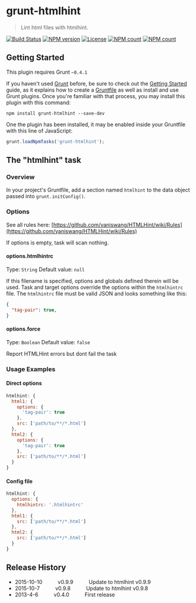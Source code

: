 # grunt-htmlhint

> Lint html files with htmlhint.

[![Build Status](https://travis-ci.org/yaniswang/grunt-htmlhint.svg)](https://travis-ci.org/yaniswang/grunt-htmlhint)
[![NPM version](https://img.shields.io/npm/v/grunt-htmlhint.svg?style=flat)](https://www.npmjs.com/package/grunt-htmlhint)
[![License](https://img.shields.io/npm/l/grunt-htmlhint.svg?style=flat)](https://www.npmjs.com/package/grunt-htmlhint)
[![NPM count](https://img.shields.io/npm/dm/grunt-htmlhint.svg?style=flat)](https://www.npmjs.com/package/grunt-htmlhint)
[![NPM count](https://img.shields.io/npm/dt/grunt-htmlhint.svg?style=flat)](https://www.npmjs.com/package/grunt-htmlhint)


## Getting Started
This plugin requires Grunt `~0.4.1`

If you haven't used [Grunt](http://gruntjs.com/) before, be sure to check out the [Getting Started](http://gruntjs.com/getting-started) guide, as it explains how to create a [Gruntfile](http://gruntjs.com/sample-gruntfile) as well as install and use Grunt plugins. Once you're familiar with that process, you may install this plugin with this command:

```shell
npm install grunt-htmlhint --save-dev
```

One the plugin has been installed, it may be enabled inside your Gruntfile with this line of JavaScript:

```js
grunt.loadNpmTasks('grunt-htmlhint');
```

## The "htmlhint" task

### Overview
In your project's Gruntfile, add a section named `htmlhint` to the data object passed into `grunt.initConfig()`.

### Options

See all rules here: [https://github.com/yaniswang/HTMLHint/wiki/Rules](https://github.com/yaniswang/HTMLHint/wiki/Rules)

If options is empty, task will scan nothing.

#### options.htmlhintrc
Type: `String`
Default value: `null`

If this filename is specified, options and globals defined therein will be used. Task and target options override the options within the `htmlhintrc` file. The `htmlhintrc` file must be valid JSON and looks something like this:

```json
{
  "tag-pair": true,
}
```

#### options.force
Type: `Boolean`
Default value: `false`

Report HTMLHint errors but dont fail the task

### Usage Examples

#### Direct options

```js
htmlhint: {
  html1: {
    options: {
      'tag-pair': true
    },
    src: ['path/to/**/*.html']
  },
  html2: {
    options: {
      'tag-pair': true
    },
    src: ['path/to/**/*.html']
  }
}
```

#### Config file

```js
htmlhint: {
  options: {
    htmlhintrc: '.htmlhintrc'
  },
  html1: {
    src: ['path/to/**/*.html']
  },
  html2: {
    src: ['path/to/**/*.html']
  }
}
```

## Release History

 * 2015-10-10   v0.9.9   Update to htmlhint v0.9.9
 * 2015-10-7   v0.9.8   Update to htmlhint v0.9.8
 * 2013-4-6   v0.4.0   First release
